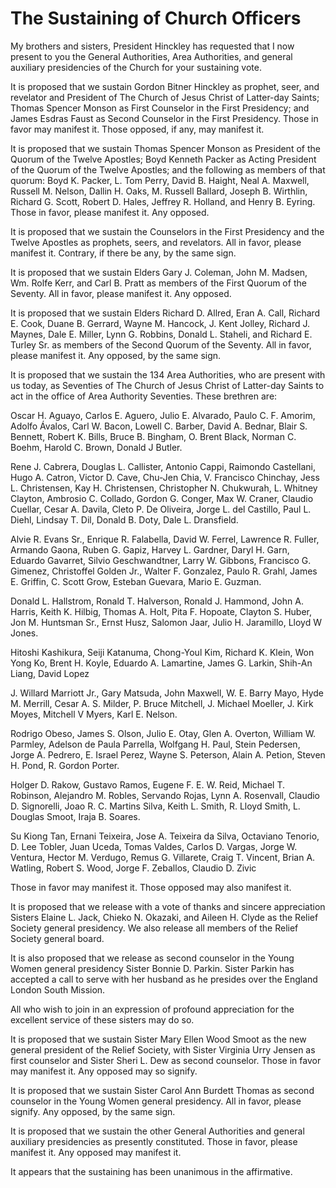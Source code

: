 # The Sustaining of Church Officers

My brothers and sisters, President Hinckley has requested that I now present
to you the General Authorities, Area Authorities, and general auxiliary
presidencies of the Church for your sustaining vote.

It is proposed that we sustain Gordon Bitner Hinckley as prophet, seer, and
revelator and President of The Church of Jesus Christ of Latter-day Saints;
Thomas Spencer Monson as First Counselor in the First Presidency; and James
Esdras Faust as Second Counselor in the First Presidency. Those in favor may
manifest it. Those opposed, if any, may manifest it.

It is proposed that we sustain Thomas Spencer Monson as President of the
Quorum of the Twelve Apostles; Boyd Kenneth Packer as Acting President of the
Quorum of the Twelve Apostles; and the following as members of that quorum:
Boyd K. Packer, L. Tom Perry, David B. Haight, Neal A. Maxwell, Russell M.
Nelson, Dallin H. Oaks, M. Russell Ballard, Joseph B. Wirthlin, Richard G.
Scott, Robert D. Hales, Jeffrey R. Holland, and Henry B. Eyring. Those in
favor, please manifest it. Any opposed.

It is proposed that we sustain the Counselors in the First Presidency and the
Twelve Apostles as prophets, seers, and revelators. All in favor, please
manifest it. Contrary, if there be any, by the same sign.

It is proposed that we sustain Elders Gary J. Coleman, John M. Madsen, Wm.
Rolfe Kerr, and Carl B. Pratt as members of the First Quorum of the Seventy.
All in favor, please manifest it. Any opposed.

It is proposed that we sustain Elders Richard D. Allred, Eran A. Call, Richard
E. Cook, Duane B. Gerrard, Wayne M. Hancock, J. Kent Jolley, Richard J.
Maynes, Dale E. Miller, Lynn G. Robbins, Donald L. Staheli, and Richard E.
Turley Sr. as members of the Second Quorum of the Seventy. All in favor,
please manifest it. Any opposed, by the same sign.

It is proposed that we sustain the 134 Area Authorities, who are present with
us today, as Seventies of The Church of Jesus Christ of Latter-day Saints to
act in the office of Area Authority Seventies. These brethren are:

Oscar H. Aguayo, Carlos E. Aguero, Julio E. Alvarado, Paulo C. F. Amorim,
Adolfo Ávalos, Carl W. Bacon, Lowell C. Barber, David A. Bednar, Blair S.
Bennett, Robert K. Bills, Bruce B. Bingham, O. Brent Black, Norman C. Boehm,
Harold C. Brown, Donald J Butler.

Rene J. Cabrera, Douglas L. Callister, Antonio Cappi, Raimondo Castellani,
Hugo A. Catron, Victor D. Cave, Chu-Jen Chia, V. Francisco Chinchay, Jess L.
Christensen, Kay H. Christensen, Christopher N. Chukwurah, L. Whitney Clayton,
Ambrosio C. Collado, Gordon G. Conger, Max W. Craner, Claudio Cuellar, Cesar
A. Davila, Cleto P. De Oliveira, Jorge L. del Castillo, Paul L. Diehl, Lindsay
T. Dil, Donald B. Doty, Dale L. Dransfield.

Alvie R. Evans Sr., Enrique R. Falabella, David W. Ferrel, Lawrence R. Fuller,
Armando Gaona, Ruben G. Gapiz, Harvey L. Gardner, Daryl H. Garn, Eduardo
Gavarret, Silvio Geschwandtner, Larry W. Gibbons, Francisco G. Gimenez,
Christoffel Golden Jr., Walter F. Gonzalez, Paulo R. Grahl, James E. Griffin,
C. Scott Grow, Esteban Guevara, Mario E. Guzman.

Donald L. Hallstrom, Ronald T. Halverson, Ronald J. Hammond, John A. Harris,
Keith K. Hilbig, Thomas A. Holt, Pita F. Hopoate, Clayton S. Huber, Jon M.
Huntsman Sr., Ernst Husz, Salomon Jaar, Julio H. Jaramillo, Lloyd W Jones.

Hitoshi Kashikura, Seiji Katanuma, Chong-Youl Kim, Richard K. Klein, Won Yong
Ko, Brent H. Koyle, Eduardo A. Lamartine, James G. Larkin, Shih-An Liang,
David Lopez

J. Willard Marriott Jr., Gary Matsuda, John Maxwell, W. E. Barry Mayo, Hyde M.
Merrill, Cesar A. S. Milder, P. Bruce Mitchell, J. Michael Moeller, J. Kirk
Moyes, Mitchell V Myers, Karl E. Nelson.

Rodrigo Obeso, James S. Olson, Julio E. Otay, Glen A. Overton, William W.
Parmley, Adelson de Paula Parrella, Wolfgang H. Paul, Stein Pedersen, Jorge A.
Pedrero, E. Israel Perez, Wayne S. Peterson, Alain A. Petion, Steven H. Pond,
R. Gordon Porter.

Holger D. Rakow, Gustavo Ramos, Eugene F. E. W. Reid, Michael T. Robinson,
Alejandro M. Robles, Servando Rojas, Lynn A. Rosenvall, Claudio D. Signorelli,
Joao R. C. Martins Silva, Keith L. Smith, R. Lloyd Smith, L. Douglas Smoot,
Iraja B. Soares.

Su Kiong Tan, Ernani Teixeira, Jose A. Teixeira da Silva, Octaviano Tenorio,
D. Lee Tobler, Juan Uceda, Tomas Valdes, Carlos D. Vargas, Jorge W. Ventura,
Hector M. Verdugo, Remus G. Villarete, Craig T. Vincent, Brian A. Watling,
Robert S. Wood, Jorge F. Zeballos, Claudio D. Zivic

Those in favor may manifest it. Those opposed may also manifest it.

It is proposed that we release with a vote of thanks and sincere appreciation
Sisters Elaine L. Jack, Chieko N. Okazaki, and Aileen H. Clyde as the Relief
Society general presidency. We also release all members of the Relief Society
general board.

It is also proposed that we release as second counselor in the Young Women
general presidency Sister Bonnie D. Parkin. Sister Parkin has accepted a call
to serve with her husband as he presides over the England London South
Mission.

All who wish to join in an expression of profound appreciation for the
excellent service of these sisters may do so.

It is proposed that we sustain Sister Mary Ellen Wood Smoot as the new general
president of the Relief Society, with Sister Virginia Urry Jensen as first
counselor and Sister Sheri L. Dew as second counselor. Those in favor may
manifest it. Any opposed may so signify.

It is proposed that we sustain Sister Carol Ann Burdett Thomas as second
counselor in the Young Women general presidency. All in favor, please signify.
Any opposed, by the same sign.

It is proposed that we sustain the other General Authorities and general
auxiliary presidencies as presently constituted. Those in favor, please
manifest it. Any opposed may manifest it.

It appears that the sustaining has been unanimous in the affirmative.

